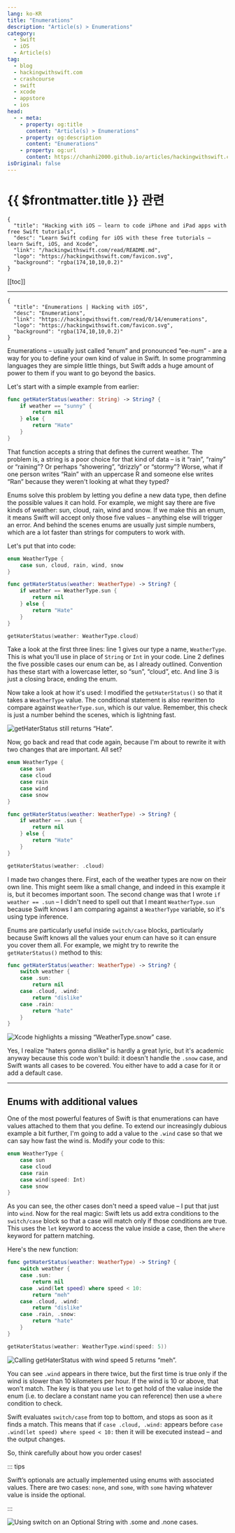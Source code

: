 ```yaml
---
lang: ko-KR
title: "Enumerations"
description: "Article(s) > Enumerations"
category:
  - Swift
  - iOS
  - Article(s)
tag: 
  - blog
  - hackingwithswift.com
  - crashcourse
  - swift
  - xcode
  - appstore
  - ios  
head:
  - - meta:
    - property: og:title
      content: "Article(s) > Enumerations"
    - property: og:description
      content: "Enumerations"
    - property: og:url
      content: https://chanhi2000.github.io/articles/hackingwithswift.com/read/00/14-enumerations.html
isOriginal: false
---
```


# {{ $frontmatter.title }} 관련

```component VPCard
{
  "title": "Hacking with iOS – learn to code iPhone and iPad apps with free Swift tutorials",
  "desc": "Learn Swift coding for iOS with these free tutorials – learn Swift, iOS, and Xcode",
  "link": "/hackingwithswift.com/read/README.md",
  "logo": "https://hackingwithswift.com/favicon.svg",
  "background": "rgba(174,10,10,0.2)"
}
```

[[toc]]

---

```component VPCard
{
  "title": "Enumerations | Hacking with iOS",
  "desc": "Enumerations",
  "link": "https://hackingwithswift.com/read/0/14/enumerations",
  "logo": "https://hackingwithswift.com/favicon.svg",
  "background": "rgba(174,10,10,0.2)"
}
```

<VidStack src="youtube/1Deixr4KQ3Q" />

Enumerations – usually just called “enum” and pronounced “ee-num” - are a way for you to define your own kind of value in Swift. In some programming languages they are simple little things, but Swift adds a huge amount of power to them if you want to go beyond the basics.

Let's start with a simple example from earlier:

```swift
func getHaterStatus(weather: String) -> String? {
    if weather == "sunny" {
        return nil
    } else {
        return "Hate"
    }
}
```

That function accepts a string that defines the current weather. The problem is, a string is a poor choice for that kind of data – is it “rain”, “rainy” or “raining”? Or perhaps “showering”, “drizzly” or “stormy”? Worse, what if one person writes “Rain” with an uppercase R and someone else writes “Ran” because they weren't looking at what they typed?

Enums solve this problem by letting you define a new data type, then define the possible values it can hold. For example, we might say there are five kinds of weather: sun, cloud, rain, wind and snow. If we make this an enum, it means Swift will accept only those five values – anything else will trigger an error. And behind the scenes enums are usually just simple numbers, which are a lot faster than strings for computers to work with.

Let's put that into code:


```swift
enum WeatherType {
    case sun, cloud, rain, wind, snow
}

func getHaterStatus(weather: WeatherType) -> String? {
    if weather == WeatherType.sun {
        return nil
    } else {
        return "Hate"
    }
}

getHaterStatus(weather: WeatherType.cloud)
```

Take a look at the first three lines: line 1 gives our type a name, `WeatherType`. This is what you'll use in place of `String` or `Int` in your code. Line 2 defines the five possible cases our enum can be, as I already outlined. Convention has these start with a lowercase letter, so “sun”, “cloud”, etc. And line 3 is just a closing brace, ending the enum.

Now take a look at how it's used: I modified the `getHaterStatus()` so that it takes a `WeatherType` value. The conditional statement is also rewritten to compare against `WeatherType.sun`, which is our value. Remember, this check is just a number behind the scenes, which is lightning fast.

![`getHaterStatus` still returns “Hate”.](https://hackingwithswift.com/img/books/hws/enumerations-1@2x.png)

Now, go back and read that code again, because I'm about to rewrite it with two changes that are important. All set?


```swift
enum WeatherType {
    case sun
    case cloud
    case rain
    case wind
    case snow
}

func getHaterStatus(weather: WeatherType) -> String? {
    if weather == .sun {
        return nil
    } else {
        return "Hate"
    }
}

getHaterStatus(weather: .cloud)
```

I made two changes there. First, each of the weather types are now on their own line. This might seem like a small change, and indeed in this example it is, but it becomes important soon. The second change was that I wrote `if weather == .sun` – I didn't need to spell out that I meant `WeatherType.sun` because Swift knows I am comparing against a `WeatherType` variable, so it's using type inference.

Enums are particularly useful inside `switch/case` blocks, particularly because Swift knows all the values your enum can have so it can ensure you cover them all. For example, we might try to rewrite the `getHaterStatus()` method to this:


```swift
func getHaterStatus(weather: WeatherType) -> String? {
    switch weather {
    case .sun:
        return nil
    case .cloud, .wind:
        return "dislike"
    case .rain:
        return "hate"
    }
}
```

![Xcode highlights a missing “WeatherType.snow” case.](https://hackingwithswift.com/img/books/hws/enumerations-2@2x.png)

Yes, I realize "haters gonna dislike" is hardly a great lyric, but it's academic anyway because this code won't build: it doesn't handle the `.snow` case, and Swift wants all cases to be covered. You either have to add a case for it or add a default case.

---

## Enums with additional values

One of the most powerful features of Swift is that enumerations can have values attached to them that you define. To extend our increasingly dubious example a bit further, I'm going to add a value to the `.wind` case so that we can say how fast the wind is. Modify your code to this:

```swift
enum WeatherType {
    case sun
    case cloud
    case rain
    case wind(speed: Int)
    case snow
}
```

As you can see, the other cases don't need a speed value – I put that just into `wind`. Now for the real magic: Swift lets us add extra conditions to the `switch/case` block so that a case will match only if those conditions are true. This uses the `let` keyword to access the value inside a case, then the `where` keyword for pattern matching.

Here's the new function:

```swift
func getHaterStatus(weather: WeatherType) -> String? {
    switch weather {
    case .sun:
        return nil
    case .wind(let speed) where speed < 10:
        return "meh"
    case .cloud, .wind:
        return "dislike"
    case .rain, .snow:
        return "hate"
    }
}

getHaterStatus(weather: WeatherType.wind(speed: 5))
```

![Calling `getHaterStatus` with wind speed 5 returns “meh”.](https://hackingwithswift.com/img/books/hws/enumerations-3@2x.png)

You can see `.wind` appears in there twice, but the first time is true only if the wind is slower than 10 kilometers per hour. If the wind is 10 or above, that won't match. The key is that you use `let` to get hold of the value inside the enum (i.e. to declare a constant name you can reference) then use a `where` condition to check.

Swift evaluates `switch/case` from top to bottom, and stops as soon as it finds a match. This means that if `case .cloud, .wind:` appears before `case .wind(let speed) where speed < 10:` then it will be executed instead – and the output changes.

So, think carefully about how you order cases!

::: tips

Swift’s optionals are actually implemented using enums with associated values. There are two cases: `none`, and `some`, with `some` having whatever value is inside the optional.

:::

![Using `switch` on an Optional String with `.some` and `.none` cases.](https://hackingwithswift.com/img/books/hws/enumerations-4@2x.png)

